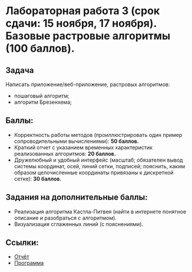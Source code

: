 # Лабораторная работа 3 (срок сдачи: 15 ноября, 17 ноября). Базовые растровые алгоритмы (100 баллов).
## Задача
Написать приложение/веб-приложение, растровых алгоритмов:
 * пошаговый алгоритм;
 * алгоритм Брезенхема;

## Баллы:
 * Корректность работы методов (проиллюстрировать один пример сопроводительными вычислениями): __50 баллов.__
 * Краткий отчет с указанием временных характеристик реализованных алгоритмов: __20 баллов.__
 * Дружелюбный и удобный интерфейс (масштаб; обязателен вывод системы координат, осей, линий сетки, подписей; пояснить, каким образом целочисленные координаты привязаны к дискретной сетке): __30 баллов.__

## Задания на дополнительные баллы:
 * Реализация алгоритма Кастла-Питвея (найти в интернете понятное описание и разобраться с алгоритмом).
 * Визуализация сглаженных линий (с пояснениями).

## Ссылки:
 * [Отчёт](report.md)
 * [Программа](task.py)